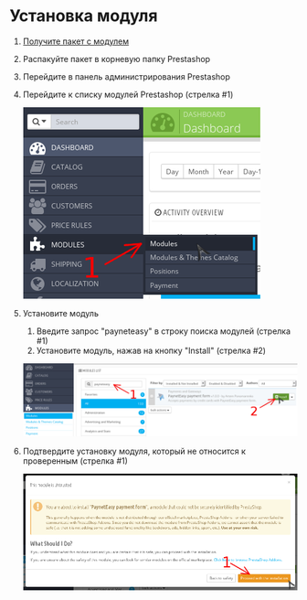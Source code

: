 # Установка модуля

1. [Получите пакет с модулем ](00-introduction.md#get_package)
2. Распакуйте пакет в корневую папку Prestashop
3. Перейдите в панель администрирования Prestashop
4. Перейдите к списку модулей Prestashop (стрелка #1)

    ![go to modules](../img/go_to_modules.png)
4. Установите модуль
    1. Введите запрос "payneteasy" в строку поиска модулей (стрелка #1)
    2. Установите модуль, нажав на кнопку "Install" (стрелка #2)

    ![install module](../img/install_module.png)

5. Подтвердите установку модуля, который не относится к проверенным (стрелка #1)

    ![confirm installation](../img/confirm_installation.png)
